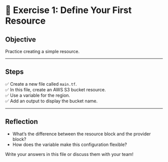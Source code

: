 # 📝 Exercise 1: Define Your First Resource

## Objective

Practice creating a simple resource.

---

## Steps

✅ Create a new file called `main.tf`.  
✅ In this file, create an AWS S3 bucket resource.  
✅ Use a variable for the region.  
✅ Add an output to display the bucket name.

---

## Reflection

- What’s the difference between the resource block and the provider block?  
- How does the variable make this configuration flexible?

Write your answers in this file or discuss them with your team!